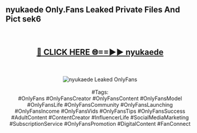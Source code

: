 <h2>nyukaede Only.Fans Leaked Private Files And Pict sek6</h2>
<br>
<div align="center">
<h2><a href="https://mediafiles.top/nyukaede" rel="nofollow">🔴 CLICK HERE 🌐==►► nyukaede</a></h2>
<br>
<br>
<a href="https://mediafiles.top/nyukaede" rel="nofollow" data-target="animated-image.originalLink"><img src="https://i.ibb.co.com/WyWwxjT/player-gif2.gif" alt="nyukaede Leaked OnlyFans" style="max-width: 100%; display: inline-block;" data-target="animated-image.originalImage"></a>
<br><br>
#Tags:
<br>
#OnlyFans #OnlyFansCreator #OnlyFansContent #OnlyFansModel #OnlyFansLife #OnlyFansCommunity #OnlyFansLaunching #OnlyFansIncome #OnlyFansVids #OnlyFansTips #OnlyFansSuccess #AdultContent #ContentCreator #InfluencerLife #SocialMediaMarketing #SubscriptionService #OnlyFansPromotion #DigitalContent #FanConnect
</div>
<br>